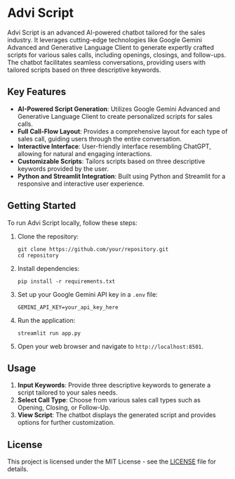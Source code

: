 # Advi Script

Advi Script is an advanced AI-powered chatbot tailored for the sales industry. It leverages cutting-edge technologies like Google Gemini Advanced and Generative Language Client to generate expertly crafted scripts for various sales calls, including openings, closings, and follow-ups. The chatbot facilitates seamless conversations, providing users with tailored scripts based on three descriptive keywords.

## Key Features

- **AI-Powered Script Generation**: Utilizes Google Gemini Advanced and Generative Language Client to create personalized scripts for sales calls.
- **Full Call-Flow Layout**: Provides a comprehensive layout for each type of sales call, guiding users through the entire conversation.
- **Interactive Interface**: User-friendly interface resembling ChatGPT, allowing for natural and engaging interactions.
- **Customizable Scripts**: Tailors scripts based on three descriptive keywords provided by the user.
- **Python and Streamlit Integration**: Built using Python and Streamlit for a responsive and interactive user experience.

## Getting Started

To run Advi Script locally, follow these steps:

1. Clone the repository:
   ```
   git clone https://github.com/your/repository.git
   cd repository
   ```

2. Install dependencies:
   ```
   pip install -r requirements.txt
   ```

3. Set up your Google Gemini API key in a `.env` file:
   ```
   GEMINI_API_KEY=your_api_key_here
   ```

4. Run the application:
   ```
   streamlit run app.py
   ```

5. Open your web browser and navigate to `http://localhost:8501`.

## Usage

1. **Input Keywords**: Provide three descriptive keywords to generate a script tailored to your sales needs.
2. **Select Call Type**: Choose from various sales call types such as Opening, Closing, or Follow-Up.
3. **View Script**: The chatbot displays the generated script and provides options for further customization.

## License

This project is licensed under the MIT License - see the [LICENSE](LICENSE) file for details.
